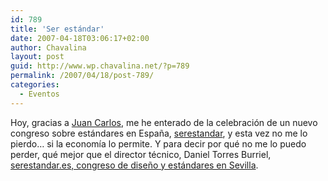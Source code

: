 ```yaml
---
id: 789
title: 'Ser estándar'
date: 2007-04-18T03:06:17+02:00
author: Chavalina
layout: post
guid: http://www.wp.chavalina.net/?p=789
permalink: /2007/04/18/post-789/
categories:
  - Eventos
---
```

Hoy, gracias a <a href="http://usalo.es/" target="_blank">Juan Carlos</a>, me he enterado de la celebraci&oacute;n de un nuevo congreso sobre estándares en Espa&ntilde;a, <a href="http://serestandar.es/index.html" target="_blank">serestandar</a>, y esta vez no me lo pierdo… si la econom&iacute;a lo permite. Y para decir por qué no me lo puedo perder, qué mejor que el director técnico, Daniel Torres Burriel, <a href="http://www.torresburriel.com/weblog/2007/04/13/serestandares-difusion-de-los-estandares-web-y-sus-diferentes-vertientes-y-aplicaciones/" target="_blank">serestandar.es, congreso de dise&ntilde;o y estándares en Sevilla</a>.